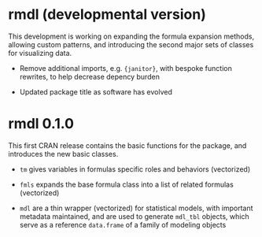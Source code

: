 # rmdl (developmental version)

This development is working on expanding the formula expansion methods, allowing custom patterns, and introducing the second major sets of classes for visualizing data.

* Remove additional imports, e.g. `{janitor}`, with bespoke function rewrites, to help decrease depency burden

* Updated package title as software has evolved

# rmdl 0.1.0

This first CRAN release contains the basic functions for the package, and introduces the new basic classes. 

* `tm` gives variables in formulas specific roles and behaviors (vectorized)

* `fmls` expands the base formula class into a list of related formulas (vectorized)

* `mdl` are a thin wrapper (vectorized) for statistical models, with important metadata maintained, and are used to generate `mdl_tbl` objects, which serve as a reference `data.frame` of a family of modeling objects
